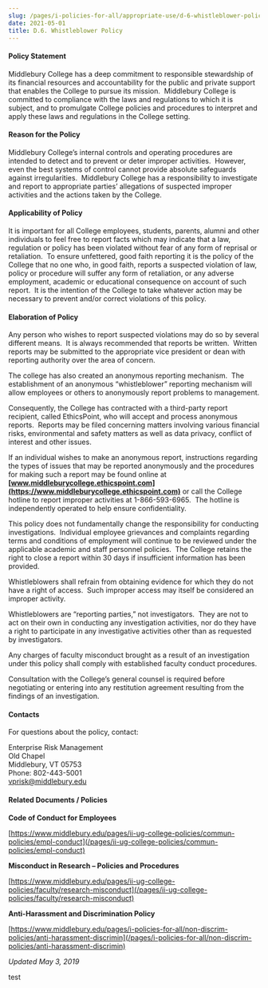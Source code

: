 ```yaml
---
slug: /pages/i-policies-for-all/appropriate-use/d-6-whistleblower-policy
date: 2021-05-01
title: D.6. Whistleblower Policy
---
```

#### **Policy Statement**

Middlebury College has a deep commitment to responsible stewardship of its financial resources and accountability for the public and private support that enables the College to pursue its mission.  Middlebury College is committed to compliance with the laws and regulations to which it is subject, and to promulgate College policies and procedures to interpret and apply these laws and regulations in the College setting.

#### **Reason for the Policy**

Middlebury College’s internal controls and operating procedures are intended to detect and to prevent or deter improper activities.  However, even the best systems of control cannot provide absolute safeguards against irregularities.  Middlebury College has a responsibility to investigate and report to appropriate parties’ allegations of suspected improper activities and the actions taken by the College.

#### **Applicability of Policy**

It is important for all College employees, students, parents, alumni and other individuals to feel free to report facts which may indicate that a law, regulation or policy has been violated without fear of any form of reprisal or retaliation.  To ensure unfettered, good faith reporting it is the policy of the College that no one who, in good faith, reports a suspected violation of law, policy or procedure will suffer any form of retaliation, or any adverse employment, academic or educational consequence on account of such report.  It is the intention of the College to take whatever action may be necessary to prevent and/or correct violations of this policy.

#### **Elaboration of Policy**

Any person who wishes to report suspected violations may do so by several different means.  It is always recommended that reports be written.  Written reports may be submitted to the appropriate vice president or dean with reporting authority over the area of concern.

The college has also created an anonymous reporting mechanism.  The establishment of an anonymous “whistleblower” reporting mechanism will allow employees or others to anonymously report problems to management.

Consequently, the College has contracted with a third-party report recipient, called EthicsPoint, who will accept and process anonymous reports.  Reports may be filed concerning matters involving various financial risks, environmental and safety matters as well as data privacy, conflict of interest and other issues.

If an individual wishes to make an anonymous report, instructions regarding the types of issues that may be reported anonymously and the procedures for making such a report may be found online at **[www.middleburycollege.ethicspoint.com](https://www.middleburycollege.ethicspoint.com)** or call the College hotline to report improper activities at 1-866-593-6965.  The hotline is independently operated to help ensure confidentiality.

This policy does not fundamentally change the responsibility for conducting investigations.  Individual employee grievances and complaints regarding terms and conditions of employment will continue to be reviewed under the applicable academic and staff personnel policies.  The College retains the right to close a report within 30 days if insufficient information has been provided.

Whistleblowers shall refrain from obtaining evidence for which they do not have a right of access.  Such improper access may itself be considered an improper activity.

Whistleblowers are “reporting parties,” not investigators.  They are not to act on their own in conducting any investigation activities, nor do they have a right to participate in any investigative activities other than as requested by investigators.

Any charges of faculty misconduct brought as a result of an investigation under this policy shall comply with established faculty conduct procedures.

Consultation with the College’s general counsel is required before negotiating or entering into any restitution agreement resulting from the findings of an investigation.

#### **Contacts**

For questions about the policy, contact:

Enterprise Risk Management\
Old Chapel\
Middlebury, VT 05753\
Phone: 802-443-5001\
[vprisk@middlebury.edu](mailto:vprisk@middlebury.edu)

#### **Related Documents / Policies**

**Code of Conduct for Employees**

[https://www.middlebury.edu/pages/ii-ug-college-policies/commun-policies/empl-conduct](/pages/ii-ug-college-policies/commun-policies/empl-conduct)

**Misconduct in Research – Policies and Procedures**

[https://www.middlebury.edu/pages/ii-ug-college-policies/faculty/research-misconduct](/pages/ii-ug-college-policies/faculty/research-misconduct)

**Anti-Harassment and Discrimination Policy**

[https://www.middlebury.edu/pages/i-policies-for-all/non-discrim-policies/anti-harassment-discrimin](/pages/i-policies-for-all/non-discrim-policies/anti-harassment-discrimin)

*Updated May 3, 2019*

test